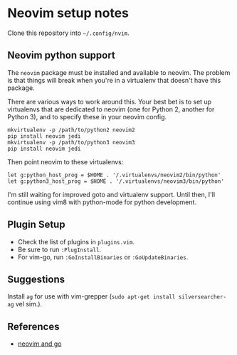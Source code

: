 # Neovim setup notes

Clone this repository into `~/.config/nvim`.

## Neovim python support

The `neovim` package must be installed and available to neovim. The
problem is that things will break when you're in a virtualenv that
doesn't have this package.

There are various ways to work around this. Your best bet is to set up
virtualenvs that are dedicated to neovim (one for Python 2, another for
Python 3), and to specify these in your neovim config.
```
mkvirtualenv -p /path/to/python2 neovim2
pip install neovim jedi
mkvirtualenv -p /path/to/python3 neovim3
pip install neovim jedi
```

Then point neovim to these virtualenvs:
```
let g:python_host_prog = $HOME . '/.virtualenvs/neovim2/bin/python'
let g:python3_host_prog = $HOME . '/.virtualenvs/neovim3/bin/python'
```

I'm still waiting for improved goto and virtualenv support. Until then,
I'll continue using vim8 with python-mode for python development.

## Plugin Setup

* Check the list of plugins in `plugins.vim`.
* Be sure to run `:PlugInstall`.
* For vim-go, run `:GoInstallBinaries` or `:GoUpdateBinaries`.

## Suggestions

Install `ag` for use with vim-grepper (`sudo apt-get install
silversearcher-ag` vel sim.).

## References

* [neovim and go](https://medium.com/@ambot/neovim-and-go-8f32e6390f71)
